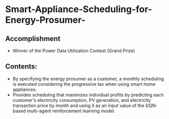 # Smart-Appliance-Scheduling-for-Energy-Prosumer-

## Accomplishment
- Winner of the Power Data Utilization Contest (Grand Prize)

## Contents:
 - By specifying the energy prosumer as a customer, a monthly scheduling is executed considering the progressive tax when using smart home appliances.
 - Provides scheduling that maximizes individual profits by predicting each customer's electricity consumption, PV generation, and electricity transaction price by month and using it as an input value of the DQN-based multi-agent reinforcement learning model.
